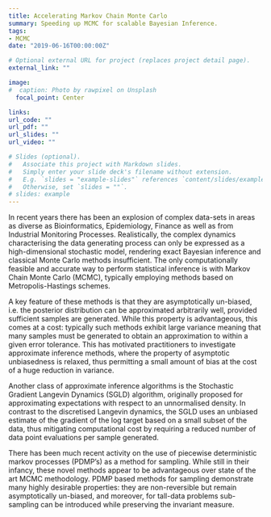```yaml
---
title: Accelerating Markov Chain Monte Carlo
summary: Speeding up MCMC for scalable Bayesian Inference.
tags:
- MCMC
date: "2019-06-16T00:00:00Z"

# Optional external URL for project (replaces project detail page).
external_link: ""

image:
#  caption: Photo by rawpixel on Unsplash
  focal_point: Center

links:
url_code: ""
url_pdf: ""
url_slides: ""
url_video: ""

# Slides (optional).
#   Associate this project with Markdown slides.
#   Simply enter your slide deck's filename without extension.
#   E.g. `slides = "example-slides"` references `content/slides/example-slides.md`.
#   Otherwise, set `slides = ""`.
# slides: example
---
```


In recent years there has been an explosion of complex data-sets in areas as diverse as Bioinformatics, Epidemiology, Finance as well as from Industrial Monitoring Processes. Realistically, the complex dynamics characterising the data generating process can only be expressed as a high-dimensional stochastic model, rendering exact Bayesian inference and classical Monte Carlo methods insufficient.  The only computationally feasible and accurate way to perform statistical inference is with Markov Chain Monte Carlo (MCMC), typically employing methods based on Metropolis-Hastings schemes. 

A key feature of these methods is that they are asymptotically un-biased, i.e. the posterior distribution can be approximated arbitrarily well, provided sufficient samples are generated. While this property is advantageous, this comes at a cost: typically such methods exhibit large variance meaning that many samples must be generated to obtain an approximation to within a given error tolerance. This has motivated practitioners to investigate approximate inference methods, where the property of asymptotic unbiasedness is relaxed, thus permitting a small amount of bias at the cost of a huge reduction in variance. 

Another class of approximate inference algorithms is the Stochastic Gradient Langevin Dynamics (SGLD) algorithm, originally proposed for approximating expectations with respect to an unnormalised density. In contrast to the discretised Langevin dynamics, the SGLD uses an unbiased estimate of the gradient of the log target based on a small subset of the data, thus mitigating computational cost by requiring a reduced number of data point evaluations per sample generated. 

There has been much recent activity on the use of piecewise deterministic markov processes (PDMP’s) as a method for sampling. While still in their infancy, these novel methods appear to be advantageous over state of the art MCMC methodology.  PDMP based methods for sampling demonstrate many highly desirable properties:  they are non-reversible but remain asymptotically un-biased, and moreover, for tall-data problems sub-sampling can be introduced while preserving the invariant measure.



